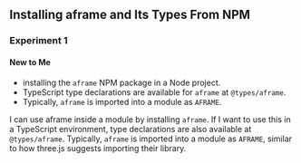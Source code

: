 ## Installing aframe and Its Types From NPM
### Experiment 1

#### New to Me
- installing the `aframe` NPM package in a Node project.
- TypeScript type declarations are available for `aframe` at `@types/aframe`.
- Typically, `aframe` is imported into a module as `AFRAME`.

I can use aframe inside a module by installing `aframe`. If I want to use this in a TypeScript environment, type declarations are also available at `@types/aframe`. Typically, `aframe` is imported into a module as `AFRAME`, similar to how three.js suggests importing their library.